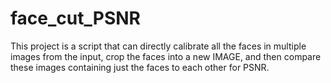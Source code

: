 # face_cut_PSNR
This project is a script that can directly calibrate all the faces in multiple images from the input, crop the faces into a new IMAGE, and then compare these images containing just the faces to each other for PSNR.
